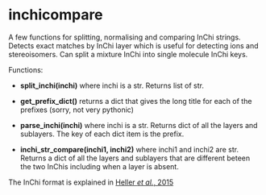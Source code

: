 # inchicompare
A few functions for splitting, normalising and comparing InChi strings. Detects exact matches by InChi layer which is useful for detecting ions and stereoisomers. Can split a mixture InChi into single molecule InChi keys.

Functions:
* __split_inchi(inchi)__ where inchi is a str. Returns list of str.

* __get_prefix_dict()__ returns a dict that gives the long title for each of the prefixes (sorry, not very pythonic)

* __parse_inchi(inchi)__ where inchi is a str. Returns dict of all the layers and sublayers. The key of each dict item is the prefix.

* __inchi_str_compare(inchi1, inchi2)__ where inchi1 and inchi2 are str. Returns a dict of all the layers and sublayers that are different beteen the two InChis including when a layer is absent.

The InChi format is explained in [Heller *et al.*, 2015](https://www.ncbi.nlm.nih.gov/pmc/articles/PMC4486400/)
